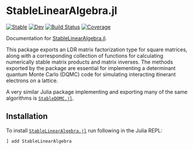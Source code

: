 # StableLinearAlgebra.jl

[![Stable](https://img.shields.io/badge/docs-stable-blue.svg)](https://cohensbw.github.io/StableLinearAlgebra.jl/stable)
[![Dev](https://img.shields.io/badge/docs-dev-blue.svg)](https://cohensbw.github.io/StableLinearAlgebra.jl/dev)
[![Build Status](https://github.com/cohensbw/StableLinearAlgebra.jl/actions/workflows/CI.yml/badge.svg?branch=master)](https://github.com/cohensbw/StableLinearAlgebra.jl/actions/workflows/CI.yml?query=branch%3Amaster)
[![Coverage](https://codecov.io/gh/cohensbw/StableLinearAlgebra.jl/branch/master/graph/badge.svg)](https://codecov.io/gh/cohensbw/StableLinearAlgebra.jl)

Documentation for [StableLinearAlgebra.jl](https://github.com/cohensbw/StableLinearAlgebra.jl).

This package exports an LDR matrix factorization type for square matrices, along with a corresponding collection of functions for calculating numerically stable matrix products and matrix inverses. The methods exported by the package are essential
for implementing a determinant quantum Monte Carlo (DQMC) code for simulating interacting itinerant electrons on a lattice.

A very similar Julia package implementing and exporting many of the same algorithms is [`StableDQMC.jl`](https://github.com/carstenbauer/StableDQMC.jl).

## Installation
To install [`StableLinearAlgebra.jl`](https://github.com/cohensbw/StableLinearAlgebra.jl) run following in the Julia REPL:

```julia
] add StableLinearAlgebra
```